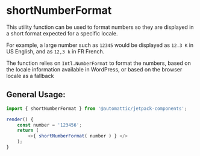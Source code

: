 shortNumberFormat
=========

This utility function can be used to format numbers so they are displayed in a short format expected for a specific 
locale.

For example, a large number such as `12345` would be displayed as `12.3 K` in US English, and as `12,3 k` in FR French.

The function relies on `Intl.NumberFormat` to format the numbers, based on the locale information available in 
WordPress, or based on the browser locale as a fallback

## General Usage:

```js
import { shortNumberFormat } from '@automattic/jetpack-components';

render() {
	const number = '123456';
	return (
		<>{ shortNumberFormat( number ) } </>
	);
}
```
